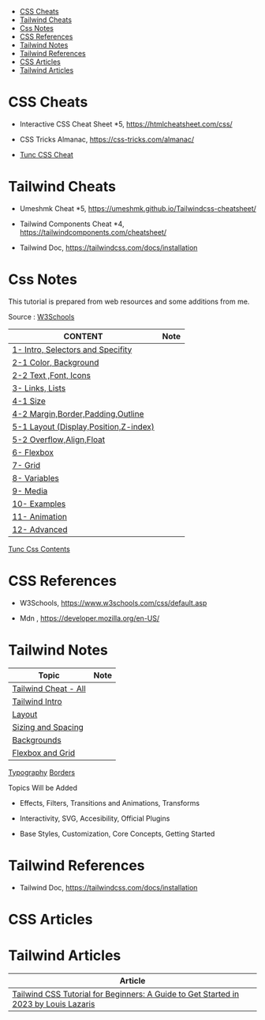 
- [CSS Cheats](#css-cheats)
- [Tailwind Cheats](#tailwind-cheats)
- [Css Notes](#css-notes)
- [CSS References](#css-references)
- [Tailwind Notes](#tailwind-notes)
- [Tailwind References](#tailwind-references)
- [CSS Articles](#css-articles)
- [Tailwind Articles](#tailwind-articles)

# CSS Cheats

- Interactive CSS Cheat Sheet *5, https://htmlcheatsheet.com/css/

- CSS Tricks Almanac, https://css-tricks.com/almanac/

- [Tunc CSS Cheat](./css-cheat.md)


# Tailwind Cheats

- Umeshmk Cheat *5, https://umeshmk.github.io/Tailwindcss-cheatsheet/

- Tailwind Components Cheat *4, https://tailwindcomponents.com/cheatsheet/

- Tailwind Doc, https://tailwindcss.com/docs/installation

# Css Notes

This tutorial is prepared from web resources and some additions from me.

Source : [W3Schools]()



CONTENT | Note |
--- | --- |
[1- Intro, Selectors and Specifity](./css-notes-01-Intro-Selector.md) |
[2-1 Color, Background](./css-notes-02-1-Color.md) |
[2-2 Text ,Font, Icons](./css-notes-02-2-Text.md) |
[3- Links, Lists ](./css-notes-03-Links-Lists.md) |
[4-1 Size](./css-notes-04-01-size.md) |
[4-2 Margin,Border,Padding,Outline](./css-notes-04-02-borders.md) |
[5-1 Layout (Display,Position,Z-index)](./css-notes-05-01-Layout.md) |
[5-2 Overflow,Align,Float](./css-notes-05-02-overflow.md) |
[6- Flexbox](./css-notes-06-Flexbox.md) |
[7- Grid](./css-notes-07-Grid.md) |
[8- Variables](./css-notes-08-Variables.md) |
[9- Media](./css-notes-09-media.md) |
[10- Examples](./css-notes-10-Examples.md) |
[11- Animation](./css-notes-11-Animation.md) |
[12- Advanced](./css-notes-12-Advanced.md) |

[Tunc Css Contents](./css-w3-content.md)

# CSS References

- W3Schools, https://www.w3schools.com/css/default.asp

- Mdn , https://developer.mozilla.org/en-US/





# Tailwind Notes

Topic | Note
--- | ---
[Tailwind Cheat - All](./tw-cheat.md) |
[Tailwind Intro](./tw-intro.md) |
[Layout](./tw-layout.md) |
[Sizing and Spacing](./tw-sizing.md) |
[Backgrounds](./tw-background.md) |
[Flexbox and Grid](./tw-flexbox-grid.md) |
[Typography](./tw-typoghraphy.md)
[Borders](./tw-borders.md)

Topics Will be Added

- Effects, Filters, Transitions and Animations, Transforms

- Interactivity, SVG, Accesibility, Official Plugins

- Base Styles, Customization, Core Concepts, Getting Started

# Tailwind References

- Tailwind Doc, https://tailwindcss.com/docs/installation


# CSS Articles



# Tailwind Articles

Article |
--- |
[Tailwind CSS Tutorial for Beginners: A Guide to Get Started in 2023 by Louis Lazaris](./arts/tailwind-article1.md) |






